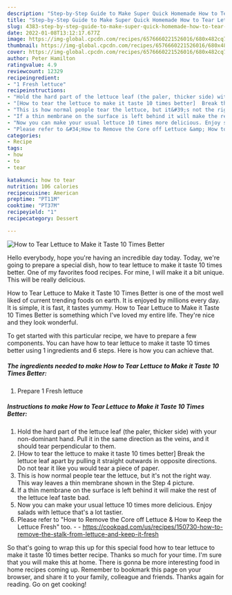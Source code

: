 ```yaml
---
description: "Step-by-Step Guide to Make Super Quick Homemade How to Tear Lettuce to Make it Taste 10 Times Better"
title: "Step-by-Step Guide to Make Super Quick Homemade How to Tear Lettuce to Make it Taste 10 Times Better"
slug: 4383-step-by-step-guide-to-make-super-quick-homemade-how-to-tear-lettuce-to-make-it-taste-10-times-better
date: 2022-01-08T13:12:17.677Z
image: https://img-global.cpcdn.com/recipes/6576660221526016/680x482cq70/how-to-tear-lettuce-to-make-it-taste-10-times-better-recipe-main-photo.jpg
thumbnail: https://img-global.cpcdn.com/recipes/6576660221526016/680x482cq70/how-to-tear-lettuce-to-make-it-taste-10-times-better-recipe-main-photo.jpg
cover: https://img-global.cpcdn.com/recipes/6576660221526016/680x482cq70/how-to-tear-lettuce-to-make-it-taste-10-times-better-recipe-main-photo.jpg
author: Peter Hamilton
ratingvalue: 4.9
reviewcount: 12329
recipeingredient:
- "1 Fresh lettuce"
recipeinstructions:
- "Hold the hard part of the lettuce leaf (the paler, thicker side) with your non-dominant hand.   Pull it in the same direction as the veins, and it should tear perpendicular to them."
- "[How to tear the lettuce to make it taste 10 times better]  Break the lettuce leaf apart by pulling it straight outwards in opposite directions. Do not tear it like you would tear a piece of paper."
- "This is how normal people tear the lettuce, but it&#39;s not the right way. This way leaves a thin membrane shown in the Step 4 picture."
- "If a thin membrane on the surface is left behind it will make the rest of the lettuce leaf taste bad."
- "Now you can make your usual lettuce 10 times more delicious. Enjoy salads with lettuce that&#39;s a lot tastier."
- "Please refer to &#34;How to Remove the Core off Lettuce &amp; How to Keep the Lettuce Fresh&#34; too.  https://cookpad.com/us/recipes/150730-how-to-remove-the-stalk-from-lettuce-and-keep-it-fresh"
categories:
- Recipe
tags:
- how
- to
- tear

katakunci: how to tear 
nutrition: 106 calories
recipecuisine: American
preptime: "PT11M"
cooktime: "PT37M"
recipeyield: "1"
recipecategory: Dessert

---
```



![How to Tear Lettuce to Make it Taste 10 Times Better](https://img-global.cpcdn.com/recipes/6576660221526016/680x482cq70/how-to-tear-lettuce-to-make-it-taste-10-times-better-recipe-main-photo.jpg)

Hello everybody, hope you're having an incredible day today. Today, we're going to prepare a special dish, how to tear lettuce to make it taste 10 times better. One of my favorites food recipes. For mine, I will make it a bit unique. This will be really delicious.

How to Tear Lettuce to Make it Taste 10 Times Better is one of the most well liked of current trending foods on earth. It is enjoyed by millions every day. It is simple, it is fast, it tastes yummy. How to Tear Lettuce to Make it Taste 10 Times Better is something which I've loved my entire life. They're nice and they look wonderful.




To get started with this particular recipe, we have to prepare a few components. You can have how to tear lettuce to make it taste 10 times better using 1 ingredients and 6 steps. Here is how you can achieve that.

<!--inarticleads1-->

##### The ingredients needed to make How to Tear Lettuce to Make it Taste 10 Times Better:

1. Prepare 1 Fresh lettuce




<!--inarticleads2-->

##### Instructions to make How to Tear Lettuce to Make it Taste 10 Times Better:

1. Hold the hard part of the lettuce leaf (the paler, thicker side) with your non-dominant hand.   Pull it in the same direction as the veins, and it should tear perpendicular to them.
1. [How to tear the lettuce to make it taste 10 times better]  Break the lettuce leaf apart by pulling it straight outwards in opposite directions. Do not tear it like you would tear a piece of paper.
1. This is how normal people tear the lettuce, but it&#39;s not the right way. This way leaves a thin membrane shown in the Step 4 picture.
1. If a thin membrane on the surface is left behind it will make the rest of the lettuce leaf taste bad.
1. Now you can make your usual lettuce 10 times more delicious. Enjoy salads with lettuce that&#39;s a lot tastier.
1. Please refer to &#34;How to Remove the Core off Lettuce &amp; How to Keep the Lettuce Fresh&#34; too. -  - https://cookpad.com/us/recipes/150730-how-to-remove-the-stalk-from-lettuce-and-keep-it-fresh




So that's going to wrap this up for this special food how to tear lettuce to make it taste 10 times better recipe. Thanks so much for your time. I'm sure that you will make this at home. There is gonna be more interesting food in home recipes coming up. Remember to bookmark this page on your browser, and share it to your family, colleague and friends. Thanks again for reading. Go on get cooking!

